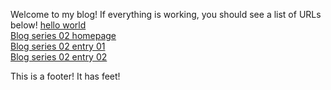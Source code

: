 Welcome to my blog! If everything is working, you should see a list of URLs below!
[hello world](.\01_helloworld\/helloworld.html)  
[Blog series 02 homepage](.\02_series\item.html)  
	[Blog series 02 entry 01](.\02_series\02_01_entryone\item.html)  
	[Blog series 02 entry 02](.\02_series\02_02_entrytwo\item.html)  

This is a footer! It has feet!
